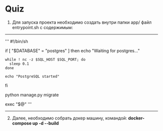 # Quiz
1. Для запуска проекта необходимо создать внутри папки app/ файл entrypoint.sh с содержимым:
__________________________________________________________________________________________
'''
#!/bin/sh

if [ "$DATABASE" = "postgres" ]
then
    echo "Waiting for postgres..."

    while ! nc -z $SQL_HOST $SQL_PORT; do
      sleep 0.1
    done

    echo "PostgreSQL started"
fi


python manage.py migrate

exec "$@"
'''
_________________________________________________________________________________________
2. Далее, необходимо собрать докер машину, командой: <b>docker-compose up -d --build</b>
